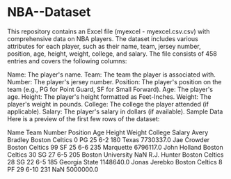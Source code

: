 # NBA--Dataset
This repository contains an Excel file (myexcel - myexcel.csv.csv) with comprehensive data on NBA players. The dataset includes various attributes for each player, such as their name, team, jersey number, position, age, height, weight, college, and salary. The file consists of 458 entries and covers the following columns:

Name: The player's name.
Team: The team the player is associated with.
Number: The player's jersey number.
Position: The player's position on the team (e.g., PG for Point Guard, SF for Small Forward).
Age: The player's age.
Height: The player's height formatted as Feet-Inches.
Weight: The player's weight in pounds.
College: The college the player attended (if applicable).
Salary: The player's salary in dollars (if available).
Sample Data
Here is a preview of the first few rows of the dataset:

Name	Team	Number	Position	Age	Height	Weight	College	Salary
Avery Bradley	Boston Celtics	0	PG	25	6-2	180	Texas	7730337.0
Jae Crowder	Boston Celtics	99	SF	25	6-6	235	Marquette	6796117.0
John Holland	Boston Celtics	30	SG	27	6-5	205	Boston University	NaN
R.J. Hunter	Boston Celtics	28	SG	22	6-5	185	Georgia State	1148640.0
Jonas Jerebko	Boston Celtics	8	PF	29	6-10	231	NaN	5000000.0


